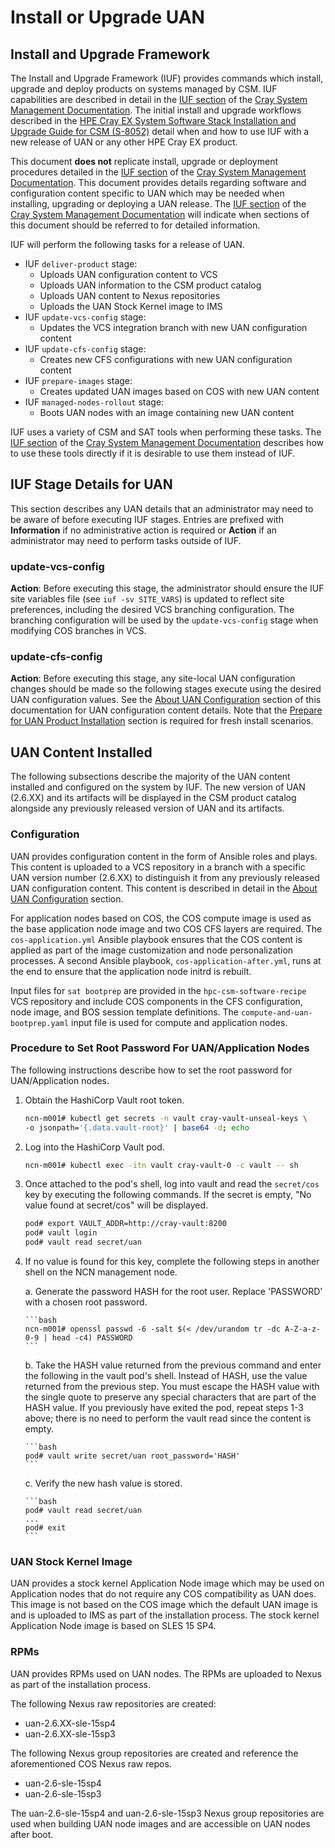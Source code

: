# Install or Upgrade UAN

## Install and Upgrade Framework

The Install and Upgrade Framework (IUF) provides commands which install, upgrade and deploy products on systems managed by CSM. IUF capabilities are described in detail in the [IUF section](https://cray-hpe.github.io/docs-csm/en-14/operations/iuf/iuf/) of the [Cray System Management Documentation](https://cray-hpe.github.io/docs-csm/en-14/). The initial install and upgrade workflows described in the [HPE Cray EX System Software Stack Installation and Upgrade Guide for CSM (S-8052)](https://www.hpe.com/support/ex-S-8052) detail when and how to use IUF with a new release of UAN or any other HPE Cray EX product.

This document **does not** replicate install, upgrade or deployment procedures detailed in the [IUF section](https://cray-hpe.github.io/docs-csm/en-14/operations/iuf/iuf/) of the [Cray System Management Documentation](https://cray-hpe.github.io/docs-csm/en-14/). This document provides details regarding software and configuration content specific to UAN which may be needed when installing, upgrading or deploying a UAN release. The [IUF section](https://cray-hpe.github.io/docs-csm/en-14/operations/iuf/iuf/) of the [Cray System Management Documentation](https://cray-hpe.github.io/docs-csm/en-14/) will indicate when sections of this document should be referred to for detailed information.

IUF will perform the following tasks for a release of UAN.

- IUF `deliver-product` stage:
  - Uploads UAN configuration content to VCS
  - Uploads UAN information to the CSM product catalog
  - Uploads UAN content to Nexus repositories
  - Uploads the UAN Stock Kernel image to IMS
- IUF `update-vcs-config` stage:
  - Updates the VCS integration branch with new UAN configuration content
- IUF `update-cfs-config` stage:
  - Creates new CFS configurations with new UAN configuration content
- IUF `prepare-images` stage:
  - Creates updated UAN images based on COS with new UAN content
- IUF `managed-nodes-rollout` stage:
  - Boots UAN nodes with an image containing new UAN content

IUF uses a variety of CSM and SAT tools when performing these tasks. The [IUF section](https://cray-hpe.github.io/docs-csm/en-14/operations/iuf/iuf/) of the [Cray System Management Documentation](https://cray-hpe.github.io/docs-csm/en-14/) describes how to use these tools directly if it is desirable to use them instead of IUF.

## IUF Stage Details for UAN

This section describes any UAN details that an administrator may need to be aware of before executing IUF stages. Entries are prefixed with **Information** if no administrative action is required or **Action** if an administrator may need to perform tasks outside of IUF.

### update-vcs-config

**Action**: Before executing this stage, the administrator should ensure the IUF site variables file (see `iuf -sv SITE_VARS`) is updated to reflect site preferences, including the desired VCS branching configuration. The branching configuration will be used by the `update-vcs-config` stage when modifying COS branches in VCS.

### update-cfs-config

**Action**: Before executing this stage, any site-local UAN configuration changes should be made so the following stages execute using the desired UAN configuration values. See the [About UAN Configuration](../operations/About_UAN_Configuration.md) section of this documentation for UAN configuration content details. Note that the [Prepare for UAN Product Installation](../installation_prereqs/Prepare_for_UAN_Product_Installation.md) section is required for fresh install scenarios.

## UAN Content Installed

The following subsections describe the majority of the UAN content installed and configured on the system by IUF. The new version of UAN \(2.6.XX\) and its artifacts will be displayed in the CSM product catalog alongside any previously released version of UAN and its artifacts.


### Configuration

UAN provides configuration content in the form of Ansible roles and plays. This content is uploaded to a VCS repository in a branch with a specific UAN version number \(2.6.XX\) to distinguish it from any previously released UAN configuration content. This content is described in detail in the [About UAN Configuration](../operations/About_UAN_Configuration.md) section.

For application nodes based on COS, the COS compute image is used as the base application node image and two COS CFS layers are required. The `cos-application.yml` Ansible playbook ensures that the COS content is applied as part of the image customization and node personalization processes. A second Ansible playbook, `cos-application-after.yml`, runs at the end to ensure that the application node initrd is rebuilt.

Input files for `sat bootprep` are provided in the `hpc-csm-software-recipe` VCS repository and include COS components in the CFS configuration, node image, and BOS session template definitions. The `compute-and-uan-bootprep.yaml` input file is used for compute and application nodes.

### Procedure to Set Root Password For UAN/Application Nodes

The following instructions describe how to set the root password for UAN/Application nodes.

1.  Obtain the HashiCorp Vault root token.

    ```bash
    ncn-m001# kubectl get secrets -n vault cray-vault-unseal-keys \
    -o jsonpath='{.data.vault-root}' | base64 -d; echo
    ```

1.  Log into the HashiCorp Vault pod.

    ```bash
    ncn-m001# kubectl exec -itn vault cray-vault-0 -c vault -- sh
    ```

1.  Once attached to the pod's shell, log into vault and read the `secret/cos` key by executing the following commands. If the secret is empty, "No value found at secret/cos" will be displayed.

    ```bash
    pod# export VAULT_ADDR=http://cray-vault:8200
    pod# vault login
    pod# vault read secret/uan
    ```

1.  If no value is found for this key, complete the following steps in another shell on the NCN management node.

    a.  Generate the password HASH for the root user. Replace 'PASSWORD' with a chosen root password.

        ```bash
        ncn-m001# openssl passwd -6 -salt $(< /dev/urandom tr -dc A-Z-a-z-0-9 | head -c4) PASSWORD
        ```

    b.  Take the HASH value returned from the previous command and enter the following in the vault pod's shell. Instead of HASH, use the value returned from the previous step.  You must escape the HASH value with the single quote to preserve any special characters that are part of the HASH value. If you previously have exited the pod, repeat steps 1-3 above; there is no need to perform the vault read since the content is empty.

        ```bash
        pod# vault write secret/uan root_password='HASH'
        ```

    c.  Verify the new hash value is stored.

        ```bash
        pod# vault read secret/uan
        ...
        pod# exit
        ```
### UAN Stock Kernel Image

UAN provides a stock kernel Application Node image which may be used on Application nodes that do not require any COS compatibility as UAN does. This image is not based on the COS image which the default UAN image is and is uploaded to IMS as part of the installation process. The stock kernel Application Node image is based on SLES 15 SP4.

### RPMs

UAN provides RPMs used on UAN nodes. The RPMs are uploaded to Nexus as part of the installation process.

The following Nexus raw repositories are created:

- uan-2.6.XX-sle-15sp4
- uan-2.6.XX-sle-15sp3

The following Nexus group repositories are created and reference the aforementioned COS Nexus raw repos.

- uan-2.6-sle-15sp4
- uan-2.6-sle-15sp3

The uan-2.6-sle-15sp4 and uan-2.6-sle-15sp3 Nexus group repositories are used when building UAN node images and are accessible on UAN nodes after boot.

